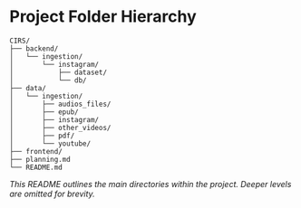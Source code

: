 # Project Folder Hierarchy

```
CIRS/
├── backend/
│   └── ingestion/
│       └── instagram/
│           ├── dataset/
│           └── db/
├── data/
│   └── ingestion/
│       ├── audios_files/
│       ├── epub/
│       ├── instagram/
│       ├── other_videos/
│       ├── pdf/
│       └── youtube/
├── frontend/
├── planning.md
└── README.md

```

_This README outlines the main directories within the project. Deeper levels are omitted for brevity._
